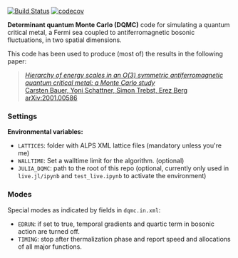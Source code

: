 [![Build Status](https://travis-ci.com/crstnbr/dqmc.svg?token=ZhpR15dDPdpyVFTzrPfp&branch=master)](https://travis-ci.com/crstnbr/dqmc)
[![codecov](https://codecov.io/gh/crstnbr/dqmc/branch/master/graph/badge.svg?token=jTD6HWrHVh)](https://codecov.io/gh/crstnbr/dqmc)
<!-- [![codecov][codecov-img]](http://codecov.io/github/crstnbr/BinningAnalysis.jl?branch=master) !-->
<!-- [![travis][travis-img]](https://travis-ci.org/crstnbr/dqmc) !-->

<!-- [travis-img]: https://img.shields.io/travis/crstnbr/dqmc/master.svg?label=linux !-->
[codecov-img]: https://img.shields.io/codecov/c/github/crstnbr/dqmc/master.svg?label=codecov


**Determinant quantum Monte Carlo (DQMC)** code for simulating a quantum critical metal, a Fermi sea coupled to antiferromagnetic bosonic fluctuations, in two spatial dimensions.

This code has been used to produce (most of) the results in the following paper:

> [*Hierarchy of energy scales in an O(3) symmetric antiferromagnetic quantum critical metal: a Monte Carlo study*<br>Carsten Bauer, Yoni Schattner, Simon Trebst, Erez Berg<br>arXiv:2001.00586](https://arxiv.org/abs/2001.00586)



### Settings

**Environmental variables:**

* `LATTICES`: folder with ALPS XML lattice files (mandatory unless you're me)
* `WALLTIME`: Set a walltime limit for the algorithm. (optional)
* `JULIA_DQMC`: path to the root of this repo (optional, currently only used in `live.jl/ipynb` and `test_live.ipynb` to activate the environment)

### Modes
Special modes as indicated by fields in `dqmc.in.xml`:

* `EDRUN`: if set to true, temporal gradients and quartic term in bosonic action are turned off.
* `TIMING`: stop after thermalization phase and report speed and allocations of all major functions.

